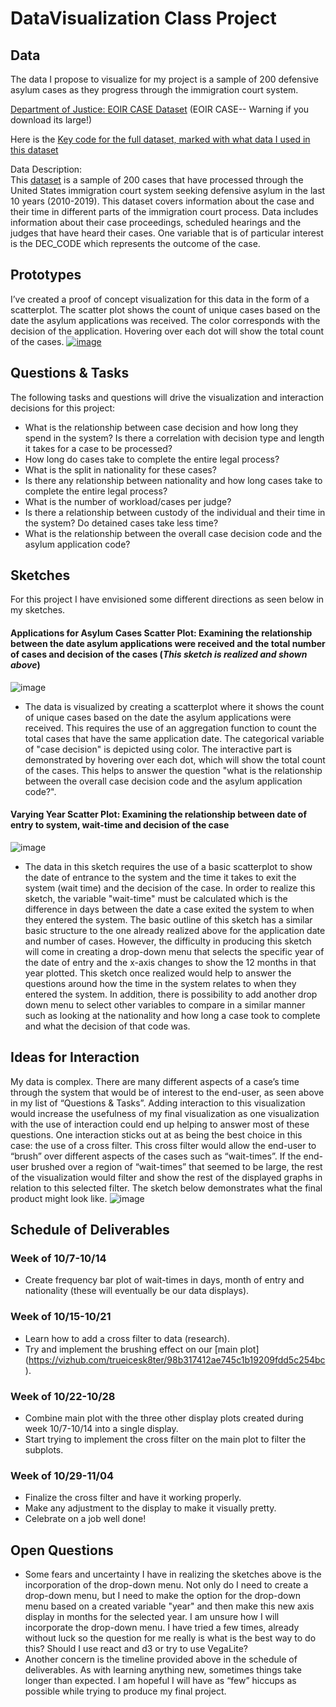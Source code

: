 # DataVisualization Class Project

## Data

The data I propose to visualize for my project is a sample of 200 defensive asylum cases as they progress through the immigration court system.	

[Department of Justice: EOIR CASE Dataset](https://www.justice.gov/eoir/foia-library-0) (EOIR CASE-- Warning if you download its large!)	

Here is the [Key code for the full dataset, marked with what data I used in this dataset](https://drive.google.com/file/d/19RFlM9sRa9uE3c7HBLK_lRiWs6eF9c7U/view?usp=sharing)	

Data Description:	
This [dataset](https://gist.github.com/trueicesk8ter/4d284843bed8a1e318eac8fc672b53d4) is a sample of 200 cases that have processed through the United States immigration court system seeking defensive asylum in the last 10 years (2010-2019). This dataset covers information about the case and their time in different parts of the immigration court process. Data includes information about their case proceedings, scheduled hearings and the judges that have heard their cases. One variable that is of particular interest is the DEC_CODE which represents the outcome of the case. 	

## Prototypes

I’ve created a proof of concept visualization for this data in the form of a scatterplot. The scatter plot shows the count of unique cases based on the date the asylum applications was received. The color corresponds with the decision of the application. Hovering over each dot will show the total count of the cases. 
[![image](https://user-images.githubusercontent.com/12132049/94341688-5c50b280-ffd9-11ea-8ab6-680e1043de53.png)
](https://vizhub.com/trueicesk8ter/98b317412ae745c1b19209fdd5c254bc?file=README.md)

## Questions & Tasks

The following tasks and questions will drive the visualization and interaction decisions for this project:
* What is the relationship between case decision and how long they spend in the system? Is there a correlation with decision type and length it takes for a case to be processed?
 * How long do cases take to complete the entire legal process?
 * What is the split in nationality for these cases?
 * Is there any relationship between nationality and how long cases take to complete the entire legal process?
 * What is the number of workload/cases per judge?	
 * Is there a relationship between custody of the individual and their time in the system? Do detained cases take less time?
 * What is the relationship between the overall case decision code and the asylum application code?

## Sketches
For this project I have envisioned some different directions as seen below in my sketches.
#### Applications for Asylum Cases Scatter Plot: Examining the relationship between the date asylum applications were received and the total number of cases and decision of the cases (*This sketch is realized and shown above*)
![image](https://user-images.githubusercontent.com/12132049/94341953-b488b400-ffdb-11ea-8478-947f481de6d3.png)

  * The data is visualized by creating a scatterplot where it shows the count of unique cases based on the date the asylum applications were received. This requires the use of an aggregation function to count the total cases that have the same application date. The categorical variable of "case decision" is depicted using color. The interactive part is demonstrated by hovering over each dot, which will show the total count of the cases. This helps to answer the question "what is the relationship between the overall case decision code and the asylum application code?".

#### Varying Year Scatter Plot: Examining the relationship between date of entry to system, wait-time and decision of the case
![image](https://user-images.githubusercontent.com/12132049/94341970-daae5400-ffdb-11ea-8f1a-50cd2b2d601c.png)

  * The data in this sketch requires the use of a basic scatterplot to show the date of entrance to the system and the time it takes to exit the system (wait time) and the decision of the case. In order to realize this sketch, the variable "wait-time" must be calculated which is the difference in days between the date a case exited the system to when they entered the system. The basic outline of this sketch has a similar basic structure to the one already realized above for the application date and number of cases. However, the difficulty in producing this sketch will come in creating a drop-down menu that selects the specific year of the date of entry and the x-axis changes to show the 12 months in that year plotted. This sketch once realized would help to answer the questions around how the time in the system relates to when they entered the system. In addition, there is possibility to add another drop down menu to select other variables to compare in a similar manner such as looking at the nationality and how long a case took to complete and what the decision of that code was. 

## Ideas for Interaction
My data is complex. There are many different aspects of a case’s time through the system that would be of interest to the end-user, as seen above in my list of “Questions & Tasks”.  Adding interaction to this visualization would increase the usefulness of my final visualization as one visualization with the use of interaction could end up helping to answer most of these questions. 
One interaction sticks out at as being the best choice in this case: the use of a cross filter. This cross filter would allow the end-user to “brush” over different aspects of the cases such as “wait-times”. If the end-user brushed over a region of “wait-times” that seemed to be large, the rest of the visualization would filter and show the rest of the displayed graphs in relation to this selected filter. The sketch below demonstrates what the final product might look like. 
![image](https://user-images.githubusercontent.com/12132049/95381311-f9eb9200-08b5-11eb-9235-69ff64764e35.png)


## Schedule of Deliverables
### Week of 10/7-10/14
* Create frequency bar plot of wait-times in days, month of entry and nationality (these will eventually be our data displays).

### Week of 10/15-10/21
* Learn how to add a cross filter to data (research).
* Try and implement the brushing effect on our [main plot] (https://vizhub.com/trueicesk8ter/98b317412ae745c1b19209fdd5c254bc).

### Week of 10/22-10/28
* Combine main plot with the three other display plots created during week 10/7-10/14 into a single display.
* Start trying to implement the cross filter on the main plot to filter the subplots.
### Week of 10/29-11/04
* Finalize the cross filter and have it working properly.
* Make any adjustment to the display to make it visually pretty.
* Celebrate on a job well done!

## Open Questions
  * Some fears and uncertainty I have in realizing the sketches above is the incorporation of the drop-down menu. Not only do I need to create a drop-down menu, but I need to make the option for the drop-down menu based on a created variable "year" and then make this new axis display in months for the selected year. I am unsure how I will incorporate the drop-down menu. I have tried a few times, already without luck so the question for me really is what is the best way to do this? Should I use react and d3 or try to use VegaLite?
* Another concern is the timeline provided above in the schedule of deliverables. As with learning anything new, sometimes things take longer than expected. I am hopeful I will have as “few” hiccups as possible while trying to produce my final project.



